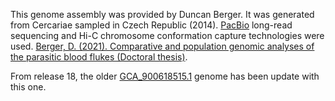 This genome assembly was provided by Duncan Berger. It was generated from Cercariae sampled in Czech Republic (2014). [PacBio](https://www.pacb.com/) long-read sequencing and Hi-C chromosome conformation capture technologies were used. [Berger, D. (2021). Comparative and population genomic analyses of the parasitic blood flukes (Doctoral thesis)](https://doi.org/10.17863/CAM.86667).

From release 18, the older [GCA_900618515.1](http://www.ebi.ac.uk/ena/data/view/GCA_900618515.1) genome has been update with this one.
